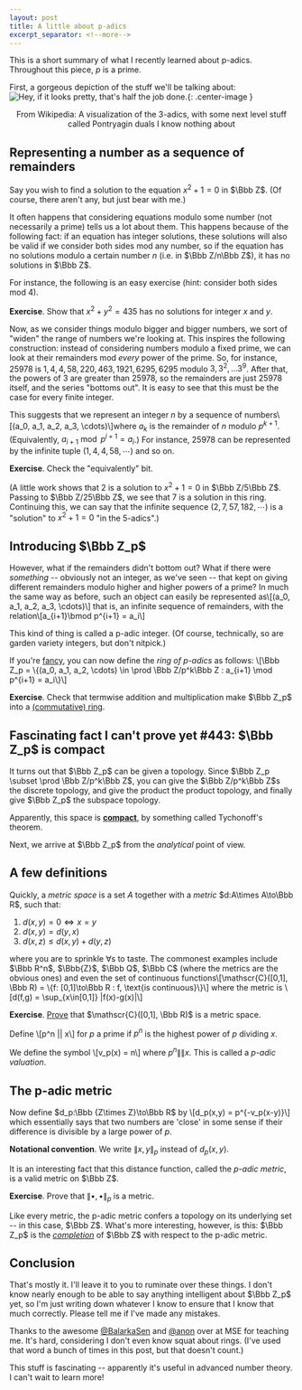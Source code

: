 ```yaml
---
layout: post
title: A little about p-adics
excerpt_separator: <!--more-->
---
```

This is a short summary of what I recently learned about p-adics. Throughout this piece, $p$ is a prime.

First, a gorgeous depiction of the stuff we'll be talking about:
![Hey, if it looks pretty, that's half the job done.](https://upload.wikimedia.org/wikipedia/commons/thumb/c/ce/3-adic_integers_with_dual_colorings.svg/900px-3-adic_integers_with_dual_colorings.svg.png){: .center-image }
<center>From Wikipedia: A visualization of the 3-adics, with some next level stuff called Pontryagin duals I know nothing about</center>

Representing a number as a sequence of remainders 
-------------------------------------------------
Say you wish to find a solution to the equation $x^2 + 1 = 0$ in $\Bbb Z$. (Of course, there aren't any, but just bear with me.)

It often happens that considering equations modulo some number (not necessarily a prime) tells us a lot about them. This happens because of the following fact: if an equation has integer solutions, these solutions will also be valid if we consider both sides mod any number, so if the equation has no solutions modulo a certain number $n$ (i.e. in $\Bbb Z/n\Bbb Z$), it has no solutions in $\Bbb Z$.

For instance, the following is an easy exercise (hint: consider both sides $\text{mod } 4$).

**Exercise**. Show that $x^2 + y^2 = 435$ has no solutions for integer $x$ and $y$. 

Now, as we consider things modulo bigger and bigger numbers, we sort of "widen" the range of numbers we're looking at. This inspires the following construction: instead of considering numbers modulo a fixed prime, we can look at their remainders mod *every* power of the prime. So, for instance, $25978$ is $1, 4, 4, 58, 220, 463, 1921, 6295, 6295$ modulo $3, 3^2, \dots 3^9$. After that, the powers of $3$ are greater than $25978$, so the remainders are just $25978$ itself, and the series "bottoms out". It is easy to see that this must be the case for every finite integer.

This suggests that we represent an integer $n$ by a sequence of numbers\\[(a_0, a_1, a_2, a_3, \cdots)\\]where $a_k$ is the remainder of $n$ modulo $p^{k+1}$. (Equivalently, $a_{i+1} \bmod p^{i+1} = a_i$.) For instance, 25978 can be represented by the infinite tuple $(1, 4, 4, 58, \cdots)$ and so on. 
 
**Exercise**. Check the "equivalently" bit.

(A little work shows that $2$ is a solution to $x^2 + 1 = 0$ in $\Bbb Z/5\Bbb Z$. Passing to $\Bbb Z/25\Bbb Z$, we see that $7$ is a solution in this ring. Continuing this, we can say that the infinite sequence $(2, 7, 57, 182, \cdots)$ is a "solution" to $x^2+1=0$ "in the 5-adics".)

Introducing $\Bbb Z_p$
---------------------

However, what if the remainders didn't bottom out? What if there were *something* -- obviously not an integer, as we've seen -- that kept on giving different remainders modulo higher and higher powers of a prime? In much the same way as before, such an object can easily be represented as\\[(a_0, a_1, a_2, a_3, \cdots)\\] that is, an infinite sequence of remainders, with the relation\\[a_{i+1}\bmod p^{i+1} = a_i\\]

This kind of thing is called a p-adic integer. (Of course, technically, so are garden variety integers, but don't nitpick.) 

If you're [fancy](http://chat.stackexchange.com/transcript/message/22547205#22547205), you can now define the *ring of p-adics* as follows:
\\[\Bbb Z_p = \\{(a_0, a_1, a_2, \cdots) \in \prod \Bbb Z/p^k\Bbb Z : a_{i+1} \mod p^{i+1} = a_i\\}\\]

**Exercise**. Check that termwise addition and multiplication make $\Bbb Z_p$ into a [(commutative) ring](https://en.wikipedia.org/wiki/Commutative_ring).

Fascinating fact I can't prove yet #443: $\Bbb Z_p$ is compact
----
It turns out that $\Bbb Z_p$ can be given a topology. Since $\Bbb Z_p \subset \prod \Bbb Z/p^k\Bbb Z$, you can give the $\Bbb Z/p^k\Bbb Z$s the discrete topology, and give the product the product topology, and finally give $\Bbb Z_p$ the subspace topology. 

Apparently, this space is [**compact**](https://en.wikipedia.org/wiki/Compact_space), by something called Tychonoff's theorem. 

Next, we arrive at $\Bbb Z_p$ from the *analytical* point of view.

A few definitions
-----------------

Quickly, a *metric space* is a set $A$ together with a *metric* $d:A\times A\to\Bbb R$, such that:

1. $d(x,y) = 0 \iff x = y$
2. $d(x,y) = d(y,x)$
3. $d(x,z) \leq d(x,y)+d(y,z)$

where you are to sprinkle $\forall$s to taste. The commonest examples include $\Bbb R^n$, $\Bbb{Z}$, $\Bbb Q$, $\Bbb C$ (where the metrics are the obvious ones) and even the set of continuous functions\\[\mathscr{C}([0,1], \Bbb R) = \\{f: [0,1]\to\Bbb R : f\, \text{is continuous}\\}\\]
where the metric is \\[d(f,g) = \sup_{x\in[0,1]} |f(x)-g(x)|\\]

**Exercise**. [Prove](http://chat.stackexchange.com/transcript/message/22543289#22543289) that $\mathscr{C}([0,1], \Bbb R)$ is a metric space.

Define \\[p^n \|\| x\\] for $p$ a prime if $p^n$ is the highest power of $p$ dividing $x$.

We define the symbol \\[v_p(x) = n\\] where $p^n \|\| x$. This is called a *p-adic valuation*.

The p-adic metric
-----------------

Now define $d_p:\Bbb {Z\times Z}\to\Bbb R$ by \\[d_p(x,y) = p^{-v_p(x-y)}\\] which essentially says that two numbers are 'close' in some sense if their difference is divisible by a large power of $p$.

**Notational convention**. We write $\|x,y\|_p$ instead of $d_p(x,y)$.

It is an interesting fact that this distance function, called the *p-adic metric*, is a valid metric on $\Bbb Z$.

**Exercise**. Prove that $\|\bullet,\bullet\|_p$ is a metric. 

Like every metric, the p-adic metric confers a topology on its underlying set -- in this case, $\Bbb Z$. What's more interesting, however, is this: $\Bbb Z_p$ is the [*completion*](https://en.wikipedia.org/wiki/Complete_metric_space#Completion) of $\Bbb Z$ with respect to the p-adic metric.

Conclusion
---------
That's mostly it. I'll leave it to you to ruminate over these things. I don't know nearly enough to be able to say anything intelligent about $\Bbb Z_p$ yet, so I'm just writing down whatever I know to ensure that I know that much correctly. Please tell me if I've made any mistakes.

Thanks to the awesome [@BalarkaSen](http://math.stackexchange.com/users/117002/balarka-sen) and [@anon](http://math.stackexchange.com/users/11763/anon) over at MSE for teaching me. It's hard, considering I don't even know squat about rings. (I've used that word a bunch of times in this post, but that doesn't count.)

This stuff is fascinating -- apparently it's useful in advanced number theory. I can't wait to learn more! 
